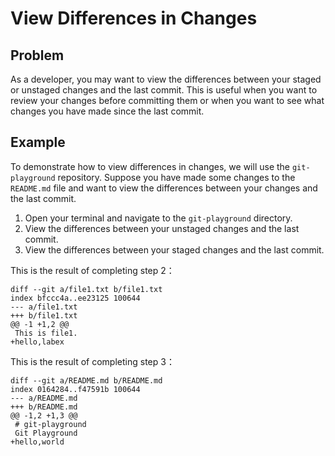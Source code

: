 # View Differences in Changes

## Problem

As a developer, you may want to view the differences between your staged or unstaged changes and the last commit. This is useful when you want to review your changes before committing them or when you want to see what changes you have made since the last commit.

## Example

To demonstrate how to view differences in changes, we will use the `git-playground` repository. Suppose you have made some changes to the `README.md` file and want to view the differences between your changes and the last commit.

1. Open your terminal and navigate to the `git-playground` directory.
2. View the differences between your unstaged changes and the last commit.
3. View the differences between your staged changes and the last commit.

This is the result of completing step 2：

```
diff --git a/file1.txt b/file1.txt
index bfccc4a..ee23125 100644
--- a/file1.txt
+++ b/file1.txt
@@ -1 +1,2 @@
 This is file1.
+hello,labex
```

This is the result of completing step 3：

```
diff --git a/README.md b/README.md
index 0164284..f47591b 100644
--- a/README.md
+++ b/README.md
@@ -1,2 +1,3 @@
 # git-playground
 Git Playground
+hello,world
```
